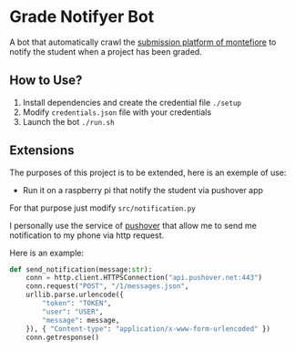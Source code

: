 # Grade Notifyer Bot

 A bot that automatically crawl the [submission platform of montefiore](https://submit.montefiore.ulg.ac.be/index.php/student) to notify the student when a project has been graded.

## How to Use?

1. Install dependencies and create the credential file `./setup`
2. Modify `credentials.json` file with your credentials
3. Launch the bot `./run.sh`

## Extensions

The purposes of this project is to be extended, here is an exemple of use:

- Run it on a raspberry pi that notify the student via pushover app

For that purpose just modify `src/notification.py`

I personally use the service of [pushover](https://pushover.net/) that allow me to send me notification to my phone via http request.

Here is an example:

```py
def send_notification(message:str):
    conn = http.client.HTTPSConnection("api.pushover.net:443")
    conn.request("POST", "/1/messages.json",
    urllib.parse.urlencode({
        "token": "TOKEN",
        "user": "USER",
        "message": message,
    }), { "Content-type": "application/x-www-form-urlencoded" })
    conn.getresponse()
```

